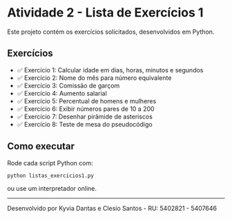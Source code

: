 # Atividade 2 - Lista de Exercícios 1

Este projeto contém os exercícios solicitados, desenvolvidos em Python.

## Exercícios

- ✅ Exercício 1: Calcular idade em dias, horas, minutos e segundos
- ✅ Exercício 2: Nome do mês para número equivalente
- ✅ Exercício 3: Comissão de garçom
- ✅ Exercício 4: Aumento salarial
- ✅ Exercício 5: Percentual de homens e mulheres
- ✅ Exercício 6: Exibir números pares de 10 a 200
- ✅ Exercício 7: Desenhar pirâmide de asteriscos
- ✅ Exercício 8: Teste de mesa do pseudocódigo

## Como executar
Rode cada script Python com:
```
python listas_exercicios1.py
```

ou use um interpretador online.

---
Desenvolvido por Kyvia Dantas e Clesio Santos - RU: 5402821 - 5407646
